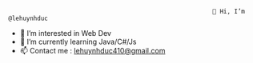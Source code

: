                                                              👋 Hi, I’m @lehuynhduc
                                                               
                                                               
- 👀 I’m interested in Web Dev 
- 🌱 I’m currently learning Java/C#/Js
- 📫 Contact me : lehuynhduc410@gmail.com


